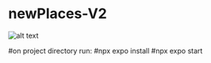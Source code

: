 # newPlaces-V2
![alt text](https://github.com/[username]/[reponame]/blob/[branch]/image.jpg?raw=true)

#on project directory run:
#npx expo install
#npx expo start
